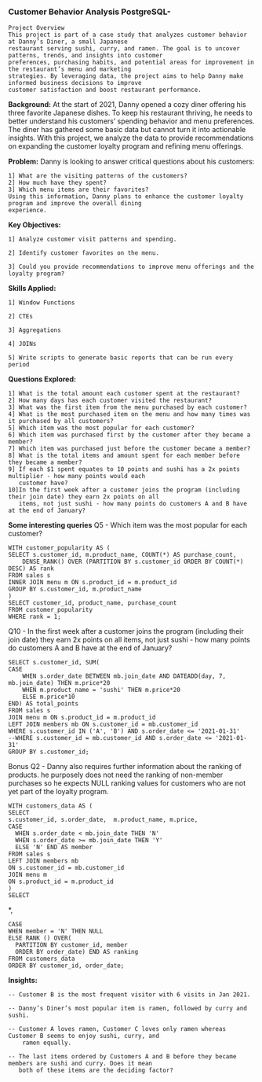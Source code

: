 ### Customer Behavior Analysis PostgreSQL-
                                                       

    Project Overview
    This project is part of a case study that analyzes customer behavior at Danny’s Diner, a small Japanese 
    restaurant serving sushi, curry, and ramen. The goal is to uncover patterns, trends, and insights into customer 
    preferences, purchasing habits, and potential areas for improvement in the restaurant’s menu and marketing 
    strategies. By leveraging data, the project aims to help Danny make informed business decisions to improve 
    customer satisfaction and boost restaurant performance.

   **Background:**
    At the start of 2021, Danny opened a cozy diner offering his three favorite Japanese dishes. To keep his 
    restaurant thriving, he needs to better understand his customers’ spending behavior and menu preferences. The 
    diner has gathered some basic data but cannot turn it into actionable insights. With this project, we analyze 
    the data to provide recommendations on expanding the customer loyalty program and refining menu offerings.

  **Problem:**
    Danny is looking to answer critical questions about his customers:

    1] What are the visiting patterns of the customers?
    2] How much have they spent?
    3] Which menu items are their favorites?
    Using this information, Danny plans to enhance the customer loyalty program and improve the overall dining 
    experience.

  **Key Objectives:**
  
    1] Analyze customer visit patterns and spending.
    
    2] Identify customer favorites on the menu.
    
    3] Could you provide recommendations to improve menu offerings and the loyalty program?

 **Skills Applied:**
 
    1] Window Functions 
    
    2] CTEs
    
    3] Aggregations 
    
    4] JOINs 
    
    5] Write scripts to generate basic reports that can be run every period 

  **Questions Explored:**

    1] What is the total amount each customer spent at the restaurant?
    2] How many days has each customer visited the restaurant?
    3] What was the first item from the menu purchased by each customer?
    4] What is the most purchased item on the menu and how many times was it purchased by all customers?
    5] Which item was the most popular for each customer?
    6] Which item was purchased first by the customer after they became a member?
    7] Which item was purchased just before the customer became a member?
    8] What is the total items and amount spent for each member before they became a member?
    9] If each $1 spent equates to 10 points and sushi has a 2x points multiplier - how many points would each 
       customer have?
    10]In the first week after a customer joins the program (including their join date) they earn 2x points on all 
       items, not just sushi - how many points do customers A and B have at the end of January?


**Some interesting queries**
Q5 - Which item was the most popular for each customer?

    WITH customer_popularity AS (
    SELECT s.customer_id, m.product_name, COUNT(*) AS purchase_count,
        DENSE_RANK() OVER (PARTITION BY s.customer_id ORDER BY COUNT(*) DESC) AS rank
    FROM sales s
    INNER JOIN menu m ON s.product_id = m.product_id
    GROUP BY s.customer_id, m.product_name
    )
    SELECT customer_id, product_name, purchase_count
    FROM customer_popularity
    WHERE rank = 1;

Q10 - In the first week after a customer joins the program (including their join date) they earn 2x points on all items, not just sushi - how many points do customers A and B have at the end of January?

    SELECT s.customer_id, SUM(
    CASE 
        WHEN s.order_date BETWEEN mb.join_date AND DATEADD(day, 7, mb.join_date) THEN m.price*20
        WHEN m.product_name = 'sushi' THEN m.price*20 
        ELSE m.price*10 
    END) AS total_points
    FROM sales s
    JOIN menu m ON s.product_id = m.product_id
    LEFT JOIN members mb ON s.customer_id = mb.customer_id
    WHERE s.customer_id IN ('A', 'B') AND s.order_date <= '2021-01-31'
    --WHERE s.customer_id = mb.customer_id AND s.order_date <= '2021-01-31'
    GROUP BY s.customer_id;

Bonus Q2 - Danny also requires further information about the ranking of products. he purposely does not need the ranking of non-member purchases so he expects NULL ranking values for customers who are not yet part of the loyalty program.

  
    WITH customers_data AS (
    SELECT 
    s.customer_id, s.order_date,  m.product_name, m.price,
    CASE
      WHEN s.order_date < mb.join_date THEN 'N'
      WHEN s.order_date >= mb.join_date THEN 'Y'
      ELSE 'N' END AS member
    FROM sales s
    LEFT JOIN members mb
    ON s.customer_id = mb.customer_id
    JOIN menu m
    ON s.product_id = m.product_id
    )
    SELECT 
  *, 
    
    CASE
    WHEN member = 'N' THEN NULL
    ELSE RANK () OVER(
      PARTITION BY customer_id, member
      ORDER BY order_date) END AS ranking
    FROM customers_data
    ORDER BY customer_id, order_date;

**Insights:**

    -- Customer B is the most frequent visitor with 6 visits in Jan 2021.
  
    -- Danny’s Diner’s most popular item is ramen, followed by curry and sushi.
  
    -- Customer A loves ramen, Customer C loves only ramen whereas Customer B seems to enjoy sushi, curry, and 
        ramen equally.
     
    -- The last items ordered by Customers A and B before they became members are sushi and curry. Does it mean 
       both of these items are the deciding factor?    
        


    
